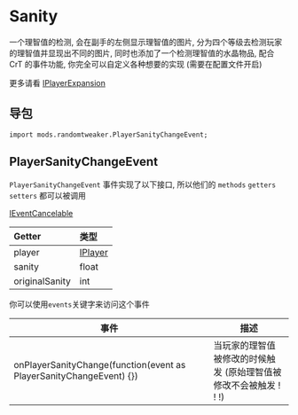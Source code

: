 # Sanity

一个理智值的检测, 会在副手的左侧显示理智值的图片, 分为四个等级去检测玩家的理智值并显现出不同的图片, 同时也添加了一个检测理智值的水晶物品, 配合 CrT 的事件功能,
你完全可以自定义各种想要的实现 (需要在配置文件开启)

更多请看 [IPlayerExpansion](https://github.com/ikexing-cn/RandomTweaker/blob/1.12.2/wiki/zh_cn/IPlayerExpansion.md)

## 导包

~~~zenscript
import mods.randomtweaker.PlayerSanityChangeEvent;
~~~

## PlayerSanityChangeEvent

`PlayerSanityChangeEvent` 事件实现了以下接口, 所以他们的 `methods` `getters` `setters` 都可以被调用

[IEventCancelable](https://docs.blamejared.com/1.12/en/Vanilla/Events/Events/IEventCancelable/)

| Getter  | 类型    |
| :------------- | :------ |
| player         | [IPlayer](https://docs.blamejared.com/1.12/en/Vanilla/Players/IPlayer/) |
| sanity         | float   |
| originalSanity | int     |

你可以使用`events`关键字来访问这个事件

| 事件                                                         | 描述                                                         |
| ------------------------------------------------------------ | ------------------------------------------------------------ |
| onPlayerSanityChange(function(event as PlayerSanityChangeEvent) {}) | 当玩家的理智值被修改的时候触发 (原始理智值被修改不会被触发 ! ! !) |
